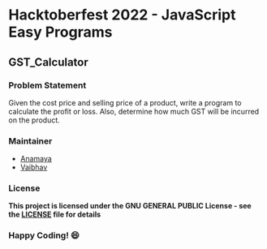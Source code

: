 # Hacktoberfest 2022 - JavaScript Easy Programs

## GST_Calculator

### Problem Statement
Given the cost price and selling price of a product, write a program to calculate the profit or loss. Also, determine how much GST will be incurred on the product.

### Maintainer
- [Anamaya](https://www.linkedin.com/in/anamaya1729/)
- [Vaibhav](https://https://www.linkedin.com/in/vaibhava17/)

### License
**This project is licensed under the GNU GENERAL PUBLIC License - see the [LICENSE](../LICENSE) file for details**

### Happy Coding! :smile: